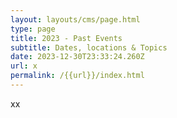 ```yaml
---
layout: layouts/cms/page.html
type: page
title: 2023 - Past Events
subtitle: Dates, locations & Topics
date: 2023-12-30T23:33:24.260Z
url: x
permalink: /{{url}}/index.html
---
```

xx